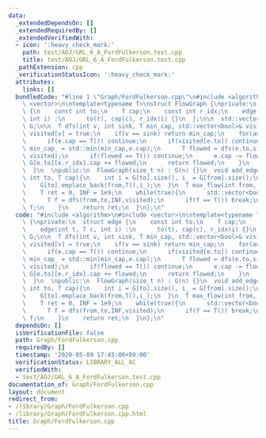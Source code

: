 ```yaml
---
data:
  _extendedDependsOn: []
  _extendedRequiredBy: []
  _extendedVerifiedWith:
  - icon: ':heavy_check_mark:'
    path: test/AOJ/GRL_6_A_FordFulkerson.test.cpp
    title: test/AOJ/GRL_6_A_FordFulkerson.test.cpp
  _pathExtension: cpp
  _verificationStatusIcon: ':heavy_check_mark:'
  attributes:
    links: []
  bundledCode: "#line 1 \"Graph/FordFulkerson.cpp\"\n#include <algorithm>\n#include\
    \ <vector>\n\ntemplate<typename T>\nstruct FlowGraph {\nprivate:\n  struct edge\
    \ {\n    const int to;\n    T cap;\n    const int r_idx;\n    edge(int t, T c,\
    \ int i) :\n      to(t), cap(c), r_idx(i) {}\n  };\n\n  std::vector<std::vector<edge>>\
    \ G;\n\n  T dfs(int v, int sink, T min_cap, std::vector<bool>& visited){\n   \
    \ visited[v] = true;\n    if(v == sink) return min_cap;\n    for(auto& e : G[v]){\n\
    \      if(e.cap == T()) continue;\n      if(visited[e.to]) continue;\n      T\
    \ min_cap_ = std::min(min_cap,e.cap);\n      T flowed = dfs(e.to,sink,min_cap_,\
    \ visited);\n      if(flowed == T()) continue;\n      e.cap -= flowed;\n     \
    \ G[e.to][e.r_idx].cap += flowed;\n      return flowed;\n    }\n    return T();\n\
    \  }\n  \npublic:\n  FlowGraph(size_t n) : G(n) {}\n  void add_edge(int from,\
    \ int to, T cap){\n    int i = G[to].size(), i_ = G[from].size();\n    G[from].emplace_back(to,cap,i);\n\
    \    G[to].emplace_back(from,T(),i_);\n  }\n  T max_flow(int from, int to){\n\
    \    T ret = 0, INF = 1e9;\n    while(true){\n      std::vector<bool> visited(G.size());\n\
    \      T f = dfs(from,to,INF,visited);\n      if(f == T()) break;\n      ret +=\
    \ f;\n    }\n    return ret;\n  }\n};\n"
  code: "#include <algorithm>\n#include <vector>\n\ntemplate<typename T>\nstruct FlowGraph\
    \ {\nprivate:\n  struct edge {\n    const int to;\n    T cap;\n    const int r_idx;\n\
    \    edge(int t, T c, int i) :\n      to(t), cap(c), r_idx(i) {}\n  };\n\n  std::vector<std::vector<edge>>\
    \ G;\n\n  T dfs(int v, int sink, T min_cap, std::vector<bool>& visited){\n   \
    \ visited[v] = true;\n    if(v == sink) return min_cap;\n    for(auto& e : G[v]){\n\
    \      if(e.cap == T()) continue;\n      if(visited[e.to]) continue;\n      T\
    \ min_cap_ = std::min(min_cap,e.cap);\n      T flowed = dfs(e.to,sink,min_cap_,\
    \ visited);\n      if(flowed == T()) continue;\n      e.cap -= flowed;\n     \
    \ G[e.to][e.r_idx].cap += flowed;\n      return flowed;\n    }\n    return T();\n\
    \  }\n  \npublic:\n  FlowGraph(size_t n) : G(n) {}\n  void add_edge(int from,\
    \ int to, T cap){\n    int i = G[to].size(), i_ = G[from].size();\n    G[from].emplace_back(to,cap,i);\n\
    \    G[to].emplace_back(from,T(),i_);\n  }\n  T max_flow(int from, int to){\n\
    \    T ret = 0, INF = 1e9;\n    while(true){\n      std::vector<bool> visited(G.size());\n\
    \      T f = dfs(from,to,INF,visited);\n      if(f == T()) break;\n      ret +=\
    \ f;\n    }\n    return ret;\n  }\n};\n"
  dependsOn: []
  isVerificationFile: false
  path: Graph/FordFulkerson.cpp
  requiredBy: []
  timestamp: '2020-05-09 17:45:06+09:00'
  verificationStatus: LIBRARY_ALL_AC
  verifiedWith:
  - test/AOJ/GRL_6_A_FordFulkerson.test.cpp
documentation_of: Graph/FordFulkerson.cpp
layout: document
redirect_from:
- /library/Graph/FordFulkerson.cpp
- /library/Graph/FordFulkerson.cpp.html
title: Graph/FordFulkerson.cpp
---
```

